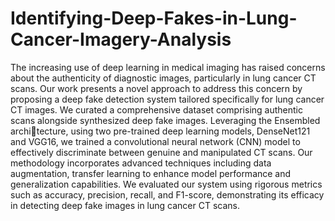 # Identifying-Deep-Fakes-in-Lung-Cancer-Imagery-Analysis
The increasing use of deep learning in medical imaging has raised concerns about the authenticity of diagnostic images,
particularly in lung cancer CT scans. Our work presents a novel
approach to address this concern by proposing a deep fake detection
system tailored specifically for lung cancer CT images. We curated
a comprehensive dataset comprising authentic scans alongside
synthesized deep fake images. Leveraging the Ensembled architecture, using two pre-trained deep learning models, DenseNet121
and VGG16, we trained a convolutional neural network (CNN)
model to effectively discriminate between genuine and manipulated
CT scans. Our methodology incorporates advanced techniques
including data augmentation, transfer learning to enhance model
performance and generalization capabilities. We evaluated our
system using rigorous metrics such as accuracy, precision, recall,
and F1-score, demonstrating its efficacy in detecting deep fake
images in lung cancer CT scans.
